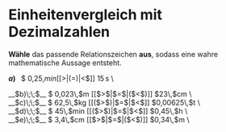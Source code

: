 <!--
version:  0.0.1

language: de

@style
input {
    text-align: center;
}

.flex-container {
    display: flex;
    flex-wrap: wrap;
    align-items: stretch;
    gap: 20px;
}

.flex-child {
    flex: 1;
    min-width: 350px;
    margin-right: 20px;
}

@media (max-width: 400px) {
    .flex-child {
        flex: 100%;
        margin-right: 0;
    }
}
@end

formula: \carry   \textcolor{red}{\scriptsize #1}
formula: \digit   \rlap{\carry{#1}}\phantom{#2}#2
formula: \permil  \text{‰}

import: https://raw.githubusercontent.com/LiaTemplates/Tikz-Jax/main/README.md

script: https://cdn.jsdelivr.net/gh/LiaTemplates/Tikz-Jax@main/dist/index.js


tags: Einheiten, Dezimalzahlen, Länge, Masse, Zeit, leicht, niedrig, Angeben

comment: Welche angegebene Größe in Dezimalzahldarstellung ist größer? Wähle das passende Relationszeichen.

author: Martin Lommatzsch

-->




# Einheitenvergleich mit Dezimalzahlen


**Wähle** das passende Relationszeichen **aus**, sodass eine wahre mathematische Aussage entsteht.



<section class="flex-container">

<div class="flex-child">

__$a)\;\;$__ $ 0,25\,$min [[$>$|($=$)|$<$]] $15\,$s \

</div>
<div class="flex-child">
__$b)\;\;$__ $ 0,023\,$m [[$>$|$=$|($<$)]] $23\,$cm \

</div>
<div class="flex-child">
__$c)\;\;$__ $ 62,5\,$kg [[($>$)|$=$|$<$]] $0,00625\,$t \

</div>
<div class="flex-child">
__$d)\;\;$__ $ 45\,$min [[($>$)|$=$|$<$]] $0,45\,$h \

</div>
<div class="flex-child">
__$e)\;\;$__ $ 3,4\,$cm [[$>$|$=$|($<$)]] $0,34\,$m \


</div>


</section>





